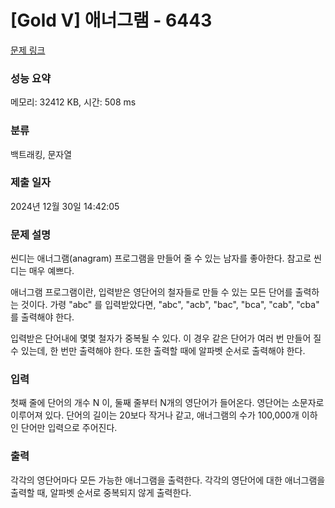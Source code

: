 # [Gold V] 애너그램 - 6443 

[문제 링크](https://www.acmicpc.net/problem/6443) 

### 성능 요약

메모리: 32412 KB, 시간: 508 ms

### 분류

백트래킹, 문자열

### 제출 일자

2024년 12월 30일 14:42:05

### 문제 설명

<p>씬디는 애너그램(anagram) 프로그램을 만들어 줄 수 있는 남자를 좋아한다. 참고로 씬디는 매우 예쁘다.</p>

<p>애너그램 프로그램이란, 입력받은 영단어의 철자들로 만들 수 있는 모든 단어를 출력하는 것이다. 가령 "abc" 를 입력받았다면, "abc", "acb", "bac", "bca", "cab", "cba" 를 출력해야 한다.</p>

<p>입력받은 단어내에 몇몇 철자가 중복될 수 있다. 이 경우 같은 단어가 여러 번 만들어 질 수 있는데, 한 번만 출력해야 한다. 또한 출력할 때에 알파벳 순서로 출력해야 한다.</p>

### 입력 

 <p>첫째 줄에 단어의 개수 N 이, 둘째 줄부터 N개의 영단어가 들어온다. 영단어는 소문자로 이루어져 있다. 단어의 길이는 20보다 작거나 같고, 애너그램의 수가 100,000개 이하인 단어만 입력으로 주어진다.</p>

### 출력 

 <p>각각의 영단어마다 모든 가능한 애너그램을 출력한다. 각각의 영단어에 대한 애너그램을 출력할 때, 알파벳 순서로 중복되지 않게 출력한다.</p>

